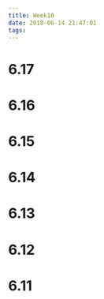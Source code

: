 ```yaml
---
title: Week10
date: 2018-06-14 21:47:01
tags:
---
```



# 6.17
# 6.16
# 6.15
# 6.14
# 6.13
# 6.12
# 6.11
